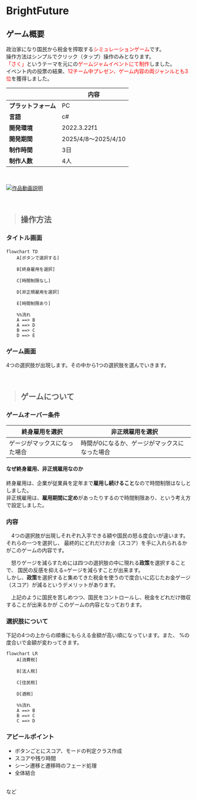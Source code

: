 # BrightFuture

## ゲーム概要
政治家になり国民から税金を搾取する<span style="color: red; ">シミュレーションゲーム</span>です。
<br>
操作方法はシンプルでクリック（タップ）操作のみとなります。
<br>
<span style="color: red; ">「さく」</span>というテーマを元にの<span style="color: red; ">ゲームジャムイベントにて制作</span>しました。
<br>
イベント内の投票の結果、<span style="color: red; ">12チーム中プレゼン、ゲーム内容の両ジャンルとも3位</span>を獲得しました。

||内容|
|--|--|
|**プラットフォーム**|PC|
|**言語**　　　　　　|c#|
|**開発環境**　　　　|2022.3.22f1|
|**開発期間**　　　　|2025/4/8～2025/4/10|
|**制作時間**　　　　|3日|
|**制作人数**　　　　|4人|

<br>

[![作品動画説明](https://img.youtube.com/vi/A03Nol5yV3g/0.jpg)](https://youtu.be/A03Nol5yV3g "作品説明へ")

<br>

>## 操作方法
### タイトル画面


```mermaid
flowchart TD　
    A[ボタンで選択する]

    B[終身雇用を選択] 
    
    C[時間制限なし] 
    
    D[非正規雇用を選択]

    E[時間制限あり]

    %%流れ
    A ==> B
    A ==> D
    B ==> C
    D ==> E
```

### ゲーム画面
4つの選択肢が出現します。その中から1つの選択肢を選んでいきます。

<br>

>## ゲームについて
### ゲームオーバー条件
|終身雇用を選択|非正規雇用を選択|
|--|--|
|ゲージがマックスになった場合|時間が0になるか、ゲージがマックスになった場合|

#### なぜ終身雇用、非正規雇用なのか
終身雇用は、企業が従業員を定年まで**雇用し続けること**なので時間制限はなしとしました。
<br>
非正規雇用は、**雇用期間に定め**があったりするので時間制限あり、という考え方で設定しました。

### 内容
&emsp;4つの選択肢が出現しそれぞれ入手できる額や国民の怒る度合いが違います。それらの一つを選択し、
最終的にどれだけお金（スコア）を手に入れられるかがこのゲームの内容です。

&emsp;怒りゲージを減らすためには四つの選択肢の中に現れる**政策**を選択することで、
国民の反感を抑える=ゲージを減らすことが出来ます。
<br>
しかし、**政策**を選択すると集めてきた税金を使うので度合いに応じたお金ゲージ（スコア）が減るというデメリットがあります。

&emsp;上記のように国民を苦しめつつ、国民をコントロールし、税金をどれだけ徴収することが出来るかが
このゲームの内容となっております。


### 選択肢について
下記の4つの上からの順番にもらえる金額が高い順になっています。また、
%の度合いで金額が変わってきます。

```mermaid
flowchart LR
    A[消費税]

    B[法人税] 
    
    C[住民税] 
    
    D[酒税]

    %%流れ
    A ==> B
    B ==> C
    C ==> D
```

### アピールポイント
- ボタンごとにスコア、モードの判定クラス作成
- スコアや残り時間
- シーン遷移と遷移時のフェード処理
- 全体結合
<br>
など